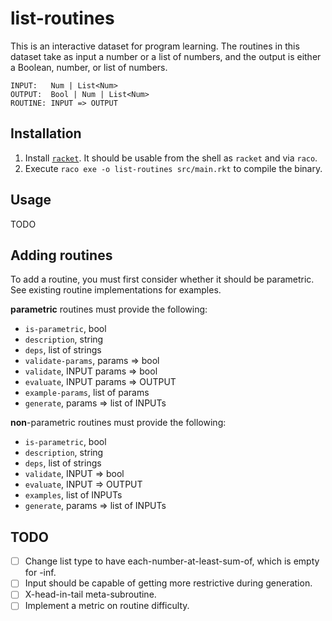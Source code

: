 # list-routines

This is an interactive dataset for program learning. The routines in this
dataset take as input a number or a list of numbers, and the output is
either a Boolean, number, or list of numbers.

```
INPUT:   Num | List<Num>
OUTPUT:  Bool | Num | List<Num>
ROUTINE: INPUT => OUTPUT
```

## Installation

1. Install [`racket`](http://racket-lang.org). It should be usable from the
   shell as `racket` and via `raco`.
2. Execute `raco exe -o list-routines src/main.rkt` to compile the binary.

## Usage

TODO

## Adding routines

To add a routine, you must first consider whether it should be
parametric. See existing routine implementations for examples.

**parametric** routines must provide the following:
- `is-parametric`, bool
- `description`, string
- `deps`, list of strings
- `validate-params`, params => bool
- `validate`, INPUT params => bool
- `evaluate`, INPUT params => OUTPUT
- `example-params`, list of params
- `generate`, params => list of INPUTs

**non**-parametric routines must provide the following:
- `is-parametric`, bool
- `description`, string
- `deps`, list of strings
- `validate`, INPUT => bool
- `evaluate`, INPUT => OUTPUT
- `examples`, list of INPUTs
- `generate`, params => list of INPUTs

## TODO

- [ ] Change list type to have each-number-at-least-sum-of, which is empty for -inf.
- [ ] Input should be capable of getting more restrictive during generation.
- [ ] X-head-in-tail meta-subroutine.
- [ ] Implement a metric on routine difficulty.
